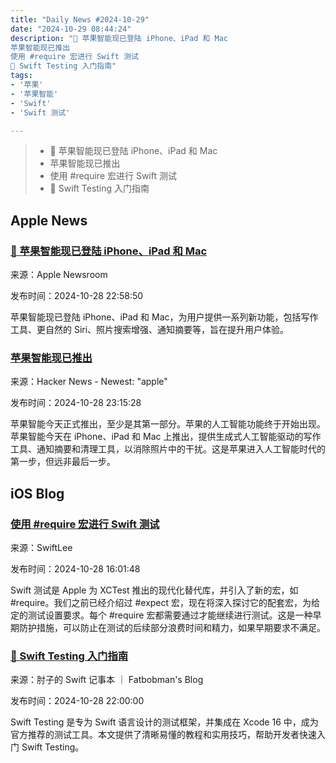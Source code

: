 ```yaml
---
title: "Daily News #2024-10-29"
date: "2024-10-29 08:44:24"
description: "🌟 苹果智能现已登陆 iPhone、iPad 和 Mac
苹果智能现已推出
使用 #require 宏进行 Swift 测试
💪 Swift Testing 入门指南"
tags: 
- '苹果'
- '苹果智能'
- 'Swift'
- 'Swift 测试'

---
```


> - 🌟 苹果智能现已登陆 iPhone、iPad 和 Mac
> - 苹果智能现已推出
> - 使用 #require 宏进行 Swift 测试
> - 💪 Swift Testing 入门指南

## Apple News

### [🌟 苹果智能现已登陆 iPhone、iPad 和 Mac](https://www.apple.com/newsroom/2024/10/apple-intelligence-is-available-today-on-iphone-ipad-and-mac/)

来源：Apple Newsroom

发布时间：2024-10-28 22:58:50

苹果智能现已登陆 iPhone、iPad 和 Mac，为用户提供一系列新功能，包括写作工具、更自然的 Siri、照片搜索增强、通知摘要等，旨在提升用户体验。

### [苹果智能现已推出](https://www.theverge.com/2024/10/28/24272995/apple-intelligence-now-available-ios-18-1-mac-ipad)

来源：Hacker News - Newest: "apple"

发布时间：2024-10-28 23:15:28

苹果智能今天正式推出，至少是其第一部分。苹果的人工智能功能终于开始出现。苹果智能今天在 iPhone、iPad 和 Mac 上推出，提供生成式人工智能驱动的写作工具、通知摘要和清理工具，以消除照片中的干扰。这是苹果进入人工智能时代的第一步，但远非最后一步。

## iOS Blog

### [使用 #require 宏进行 Swift 测试](https://www.avanderlee.com/swift-testing/require-macro/)

来源：SwiftLee

发布时间：2024-10-28 16:01:48

Swift 测试是 Apple 为 XCTest 推出的现代化替代库，并引入了新的宏，如 #require。我们之前已经介绍过 #expect 宏，现在将深入探讨它的配套宏，为给定的测试设置要求。每个 #require 宏都需要通过才能继续进行测试。这是一种早期防护措施，可以防止在测试的后续部分浪费时间和精力，如果早期要求不满足。

### [💪 Swift Testing 入门指南](https://fatbobman.com/zh/weekly/issue-055/)

来源：肘子的 Swift 记事本 ｜ Fatbobman's Blog

发布时间：2024-10-28 22:00:00

Swift Testing 是专为 Swift 语言设计的测试框架，并集成在 Xcode 16 中，成为官方推荐的测试工具。本文提供了清晰易懂的教程和实用技巧，帮助开发者快速入门 Swift Testing。
